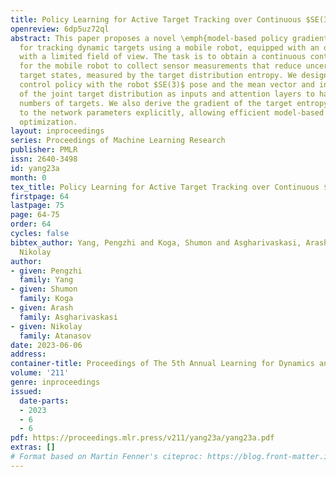 ```yaml
---
title: Policy Learning for Active Target Tracking over Continuous $SE(3)$ Trajectories
openreview: 6dp5uz72ql
abstract: This paper proposes a novel \emph{model-based policy gradient algorithm}
  for tracking dynamic targets using a mobile robot, equipped with an onboard sensor
  with a limited field of view. The task is to obtain a continuous control policy
  for the mobile robot to collect sensor measurements that reduce uncertainty in the
  target states, measured by the target distribution entropy. We design a neural network
  control policy with the robot $SE(3)$ pose and the mean vector and information matrix
  of the joint target distribution as inputs and attention layers to handle variable
  numbers of targets. We also derive the gradient of the target entropy with respect
  to the network parameters explicitly, allowing efficient model-based policy gradient
  optimization.
layout: inproceedings
series: Proceedings of Machine Learning Research
publisher: PMLR
issn: 2640-3498
id: yang23a
month: 0
tex_title: Policy Learning for Active Target Tracking over Continuous $SE(3)$ Trajectories
firstpage: 64
lastpage: 75
page: 64-75
order: 64
cycles: false
bibtex_author: Yang, Pengzhi and Koga, Shumon and Asgharivaskasi, Arash and Atanasov,
  Nikolay
author:
- given: Pengzhi
  family: Yang
- given: Shumon
  family: Koga
- given: Arash
  family: Asgharivaskasi
- given: Nikolay
  family: Atanasov
date: 2023-06-06
address:
container-title: Proceedings of The 5th Annual Learning for Dynamics and Control Conference
volume: '211'
genre: inproceedings
issued:
  date-parts:
  - 2023
  - 6
  - 6
pdf: https://proceedings.mlr.press/v211/yang23a/yang23a.pdf
extras: []
# Format based on Martin Fenner's citeproc: https://blog.front-matter.io/posts/citeproc-yaml-for-bibliographies/
---
```

